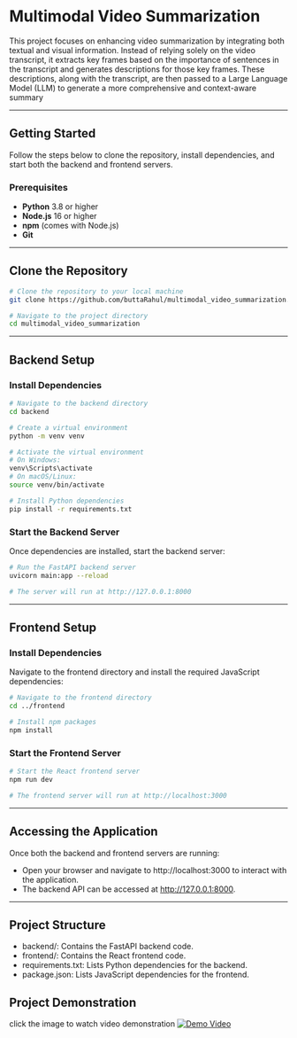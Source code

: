 # Multimodal Video Summarization

This project focuses on enhancing video summarization by integrating both textual and visual information. Instead of relying solely on the video transcript, it extracts key frames based on the importance of sentences in the transcript and generates descriptions for those key frames. These descriptions, along with the transcript, are then passed to a Large Language Model (LLM) to generate a more comprehensive and context-aware summary

---

## Getting Started

Follow the steps below to clone the repository, install dependencies, and start both the backend and frontend servers.


### Prerequisites

- **Python** 3.8 or higher  
- **Node.js** 16 or higher  
- **npm** (comes with Node.js)  
- **Git**  

---

## Clone the Repository

```bash
# Clone the repository to your local machine
git clone https://github.com/buttaRahul/multimodal_video_summarization.git

# Navigate to the project directory
cd multimodal_video_summarization
```
---

## Backend Setup
### Install Dependencies

```bash
# Navigate to the backend directory
cd backend

# Create a virtual environment
python -m venv venv

# Activate the virtual environment
# On Windows:
venv\Scripts\activate
# On macOS/Linux:
source venv/bin/activate

# Install Python dependencies
pip install -r requirements.txt
```


### Start the Backend Server
Once dependencies are installed, start the backend server:

```bash
# Run the FastAPI backend server
uvicorn main:app --reload

# The server will run at http://127.0.0.1:8000
```
---

## Frontend Setup
### Install Dependencies
Navigate to the frontend directory and install the required JavaScript dependencies:

```bash
# Navigate to the frontend directory
cd ../frontend

# Install npm packages
npm install
```

### Start the Frontend Server

```bash
# Start the React frontend server
npm run dev

# The frontend server will run at http://localhost:3000
```
---

## Accessing the Application
Once both the backend and frontend servers are running:
- Open your browser and navigate to http://localhost:3000 to interact with the application.
- The backend API can be accessed at http://127.0.0.1:8000.

---

## Project Structure
- backend/: Contains the FastAPI backend code.
- frontend/: Contains the React frontend code.
- requirements.txt: Lists Python dependencies for the backend.
- package.json: Lists JavaScript dependencies for the frontend.

## Project Demonstration
click the image to watch video demonstration
[![Demo Video](images/thumbnail.png)](https://drive.google.com/file/d/1xySCE7QLMmfa02cXi1XwyFTyD0-fqBgY/view?usp=sharing)



